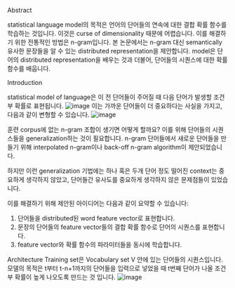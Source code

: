 Abstract

statistical language model의 목적은 언어의 단어들의 연속에 대한 결합 확률 함수를 학습하는 것입니다. 이것은 curse of dimensionality 때문에 어렵습니다. 이를 해결하기 위한 전통적인 방법은 n-gram입니다. 본 논문에서는 n-gram 대신 semantically 유사한 문장들을 알 수 있는 distributed representation을 제안합니다. model은 단어의 distributed representation을 배우는 것과 더불어, 단어들의 시퀀스에 대한 확률 함수를 배웁니다.

Introduction

statistical model of language은 이 전 단어들이 주어질 때 다음 단어가 발생할 조건부 확률로 표현됩니다.
![image](https://user-images.githubusercontent.com/11609881/113379600-e4fb4180-93b4-11eb-8349-3127a7e5be21.png)
이는 가까운 단어들이 더 중요하다는 사실을 가지고, 다음과 같이 변형할 수 있습니다.
![image](https://user-images.githubusercontent.com/11609881/113379680-1a079400-93b5-11eb-8a9f-ad748e46e339.png)

훈련 corpus에 없는 n-gram 조합이 생기면 어떻게 할까요? 이를 위해 단어들의 시퀀스들을 generalization하는 것이 필요합니다. n-gram 단어들에서 새로운 단어들을 만들기 위해 interpolated n-gram이나 back-off n-gram algorithm이 제안되었습니다.

하지만 이런 generalization 기법에는 하나 혹은 두개 단어 정도 떨어진 context는 중요하게 생각하지 않았고, 단어들간 유사도를 중요하게 생각하지 않은 문제점들이 있었습니다.

이를 해결하기 위해 제안된 아이디어는 다음과 같이 요약할 수 있습니다:
1. 단어들을 distributed된 word feature vector로 표현합니다.
2. 문장의 단어들의 feature vector들의 결합 확률 함수로 단어의 시퀀스를 표현합니다.
3. feature vector와 확률 함수의 파라미터들을 동시에 학습합니다.

Architecture
Training set은 Vocabulary set V 안에 있는 단어들의 시퀀스입니다. 모델의 목적은 t부터 t-n+1까지의 단어들을 입력으로 넣었을 때 t번째 단어가 나올 조건부 확률이 높게 나오도록 만드는 것 입니다.
![image](https://user-images.githubusercontent.com/11609881/113380955-a1a2d200-93b8-11eb-88b2-85f0a6e1ea25.png)

<!--stackedit_data:
eyJoaXN0b3J5IjpbMjY3Mjc3ODkyLC0yMjg1NTAyNjYsLTEwMD
Q3OTg5NiwtMTE1MjAzNDM1OV19
-->
